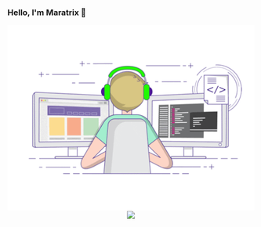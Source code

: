### Hello, I'm Maratrix 👋

<p align="center">
  <img align="center" src="https://github.com/maratrixx/maratrixx/raw/master/developer.gif"/>
  <img align="center" src="https://github-profile-trophy.vercel.app/?username=maratrixx&title=MultipleLang,Repositories,Star,Commit,Issue,PullRequest" style="max-width:100%;">
</p>


<!--| <a href="https://github.com/anuraghazra/github-readme-stats"><img align="center" src="https://github-readme-stats.vercel.app/api?username=maratrixx&show_icons=true&include_all_commits=true&theme=buefy&hide_border=true" alt="Anurag's github stats" /></a> | <a href="https://github.com/anuraghazra/github-readme-stats"><img align="center" src="https://github-readme-stats.vercel.app/api/top-langs/?username=maratrixx&layout=compact&theme=buefy&hide_border=true" /></a> |-->
<!--| ------------- | ------------- |-->
